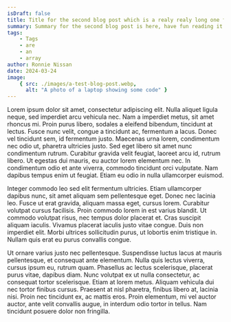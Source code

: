 ```yaml
---
isDraft: false
title: Title for the second blog post which is a realy realy long one for test purposes
summary: Summary for the second blog post is here, have fun reading it all and enjoy the rest of your day
tags:
    - Tags
    - are
    - an
    - array
author: Ronnie Nissan
date: 2024-03-24
image:
    { src: ./images/a-test-blog-post.webp,
      alt: "A photo of a laptop showing some code" }
---
```




Lorem ipsum dolor sit amet, consectetur adipiscing elit. Nulla aliquet ligula
neque, sed imperdiet arcu vehicula nec. Nam a imperdiet metus, sit amet rhoncus
mi. Proin purus libero, sodales a eleifend bibendum, tincidunt at lectus. Fusce
nunc velit, congue a tincidunt ac, fermentum a lacus. Donec vel tincidunt sem, id
fermentum justo. Maecenas urna lorem, condimentum nec odio ut, pharetra ultricies
justo. Sed eget libero sit amet nunc condimentum rutrum. Curabitur gravida velit
feugiat, laoreet arcu id, rutrum libero. Ut egestas dui mauris, eu auctor lorem
elementum nec. In condimentum odio et ante viverra, commodo tincidunt orci
vulputate. Nam dapibus tempus enim ut feugiat. Etiam eu odio in nulla ullamcorper
euismod.

Integer commodo leo sed elit fermentum ultricies. Etiam ullamcorper dapibus nunc,
sit amet aliquam sem pellentesque eget. Donec nec lacinia leo. Fusce ut erat
gravida, aliquam massa eget, cursus lorem. Curabitur volutpat cursus facilisis.
Proin commodo lorem in est varius blandit. Ut commodo volutpat risus, nec tempus
dolor placerat et. Cras suscipit aliquam iaculis. Vivamus placerat iaculis justo
vitae congue. Duis non imperdiet elit. Morbi ultrices sollicitudin purus, ut
lobortis enim tristique in. Nullam quis erat eu purus convallis congue.

Ut ornare varius justo nec pellentesque. Suspendisse luctus lacus at mauris
pellentesque, et consequat ante elementum. Nulla quis lectus viverra, cursus ipsum
eu, rutrum quam. Phasellus ac lectus scelerisque, placerat purus vitae, dapibus
diam. Nunc volutpat ex ut nulla consectetur, ac consequat tortor scelerisque.
Etiam at lorem metus. Aliquam vehicula dui nec tortor finibus cursus. Praesent at
nisl pharetra, finibus libero at, lacinia nisi. Proin nec tincidunt ex, ac mattis
eros. Proin elementum, mi vel auctor auctor, ante velit convallis augue, in
interdum odio tortor in tellus. Nam tincidunt posuere dolor non fringilla.
